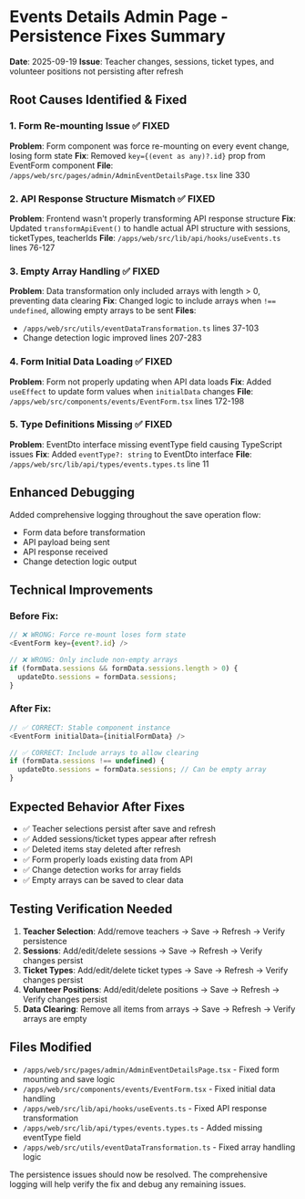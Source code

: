 # Events Details Admin Page - Persistence Fixes Summary

**Date**: 2025-09-19
**Issue**: Teacher changes, sessions, ticket types, and volunteer positions not persisting after refresh

## Root Causes Identified & Fixed

### 1. **Form Re-mounting Issue** ✅ FIXED
**Problem**: Form component was force re-mounting on every event change, losing form state
**Fix**: Removed `key={(event as any)?.id}` prop from EventForm component
**File**: `/apps/web/src/pages/admin/AdminEventDetailsPage.tsx` line 330

### 2. **API Response Structure Mismatch** ✅ FIXED
**Problem**: Frontend wasn't properly transforming API response structure
**Fix**: Updated `transformApiEvent()` to handle actual API structure with sessions, ticketTypes, teacherIds
**File**: `/apps/web/src/lib/api/hooks/useEvents.ts` lines 76-127

### 3. **Empty Array Handling** ✅ FIXED
**Problem**: Data transformation only included arrays with length > 0, preventing data clearing
**Fix**: Changed logic to include arrays when `!== undefined`, allowing empty arrays to be sent
**Files**:
- `/apps/web/src/utils/eventDataTransformation.ts` lines 37-103
- Change detection logic improved lines 207-283

### 4. **Form Initial Data Loading** ✅ FIXED
**Problem**: Form not properly updating when API data loads
**Fix**: Added `useEffect` to update form values when `initialData` changes
**File**: `/apps/web/src/components/events/EventForm.tsx` lines 172-198

### 5. **Type Definitions Missing** ✅ FIXED
**Problem**: EventDto interface missing eventType field causing TypeScript issues
**Fix**: Added `eventType?: string` to EventDto interface
**File**: `/apps/web/src/lib/api/types/events.types.ts` line 11

## Enhanced Debugging

Added comprehensive logging throughout the save operation flow:
- Form data before transformation
- API payload being sent
- API response received
- Change detection logic output

## Technical Improvements

### Before Fix:
```typescript
// ❌ WRONG: Force re-mount loses form state
<EventForm key={event?.id} />

// ❌ WRONG: Only include non-empty arrays
if (formData.sessions && formData.sessions.length > 0) {
  updateDto.sessions = formData.sessions;
}
```

### After Fix:
```typescript
// ✅ CORRECT: Stable component instance
<EventForm initialData={initialFormData} />

// ✅ CORRECT: Include arrays to allow clearing
if (formData.sessions !== undefined) {
  updateDto.sessions = formData.sessions; // Can be empty array
}
```

## Expected Behavior After Fixes

- ✅ Teacher selections persist after save and refresh
- ✅ Added sessions/ticket types appear after refresh
- ✅ Deleted items stay deleted after refresh
- ✅ Form properly loads existing data from API
- ✅ Change detection works for array fields
- ✅ Empty arrays can be saved to clear data

## Testing Verification Needed

1. **Teacher Selection**: Add/remove teachers → Save → Refresh → Verify persistence
2. **Sessions**: Add/edit/delete sessions → Save → Refresh → Verify changes persist
3. **Ticket Types**: Add/edit/delete ticket types → Save → Refresh → Verify changes persist
4. **Volunteer Positions**: Add/edit/delete positions → Save → Refresh → Verify changes persist
5. **Data Clearing**: Remove all items from arrays → Save → Refresh → Verify arrays are empty

## Files Modified

- `/apps/web/src/pages/admin/AdminEventDetailsPage.tsx` - Fixed form mounting and save logic
- `/apps/web/src/components/events/EventForm.tsx` - Fixed initial data handling
- `/apps/web/src/lib/api/hooks/useEvents.ts` - Fixed API response transformation
- `/apps/web/src/lib/api/types/events.types.ts` - Added missing eventType field
- `/apps/web/src/utils/eventDataTransformation.ts` - Fixed array handling logic

The persistence issues should now be resolved. The comprehensive logging will help verify the fix and debug any remaining issues.